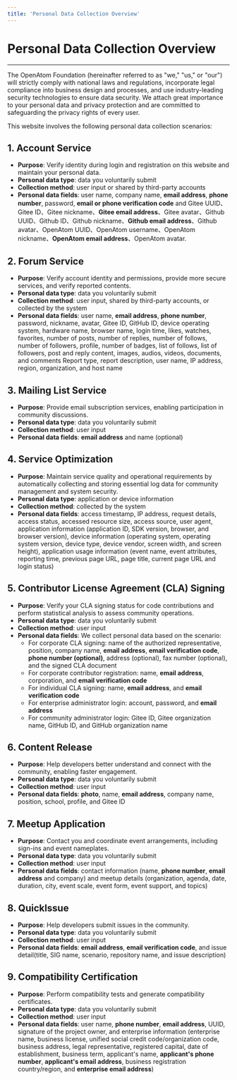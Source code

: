 ```yaml
---
title: 'Personal Data Collection Overview'
---
```


<div class='markdown markdown-statement'>

# Personal Data Collection Overview

<hr/>

The OpenAtom Foundation (hereinafter referred to as "we," "us," or "our") will strictly comply with national laws and regulations, incorporate legal compliance into business design and processes, and use industry-leading security technologies to ensure data security. We attach great importance to your personal data and privacy protection and are committed to safeguarding the privacy rights of every user.

This website involves the following personal data collection scenarios:

## 1. Account Service

- **Purpose**: Verify identity during login and registration on this website and maintain your personal data.
- **Personal data type**: data you voluntarily submit
- **Collection method**: user input or shared by third-party accounts
- **Personal data fields**: user name, company name, **email address**, **phone number**, password, **email or phone verification code** and Gitee UUID、Gitee ID、Gitee nickname、**Gitee email address**、Gitee avatar、Github UUID、Github ID、Github nickname、**Github email address**、Github avatar、OpenAtom UUID、OpenAtom username、OpenAtom nickname、**OpenAtom email address**、OpenAtom avatar.

## 2. Forum Service

- **Purpose**: Verify account identity and permissions, provide more secure services, and verify reported contents.
- **Personal data type**: data you voluntarily submit
- **Collection method**: user input, shared by third-party accounts, or collected by the system
- **Personal data fields**: user name, **email address**, **phone number**, password, nickname, avatar, Gitee ID, GitHub ID, device operating system, hardware name, browser name, login time, likes, watches, favorites, number of posts, number of replies, number of follows, number of followers, profile, number of badges, list of follows, list of followers, post and reply content, images, audios, videos, documents, and comments
Report type, report description, user name, IP address, region, organization, and host name

## 3. Mailing List Service

- **Purpose**: Provide email subscription services, enabling participation in community discussions.
- **Personal data type**: data you voluntarily submit
- **Collection method**: user input
- **Personal data fields**: **email address** and name (optional)

## 4. Service Optimization

- **Purpose**: Maintain service quality and operational requirements by automatically collecting and storing essential log data for community management and system security.
- **Personal data type**: application or device information
- **Collection method**: collected by the system
- **Personal data fields**: access timestamp, IP address, request details, access status, accessed resource size, access source, user agent, application information (application ID, SDK version, browser, and browser version), device information (operating system, operating system version, device type, device vendor, screen width, and screen height), application usage information (event name, event attributes, reporting time, previous page URL, page title, current page URL and login status)

## 5. Contributor License Agreement (CLA) Signing

- **Purpose**: Verify your CLA signing status for code contributions and perform statistical analysis to assess community operations.
- **Personal data type**: data you voluntarily submit
- **Collection method**: user input
- **Personal data fields**: We collect personal data based on the scenario:
  - For corporate CLA signing: name of the authorized representative, position, company name, **email address**, **email verification code**, **phone number (optional)**, address (optional), fax number (optional), and the signed CLA document
  - For corporate contributor registration: name, **email address**, corporation, and **email verification code**
  - For individual CLA signing: name, **email address**, and **email verification code**
  - For enterprise administrator login: account, password, and **email address**
  - For community administrator login: Gitee ID, Gitee organization name, GitHub ID, and GitHub organization name

## 6. Content Release

- **Purpose**: Help developers better understand and connect with the community, enabling faster engagement.
- **Personal data type**: data you voluntarily submit
- **Collection method**: user input
- **Personal data fields**: **photo**, name, **email address**, company name, position, school, profile, and Gitee ID

## 7. Meetup Application

- **Purpose**: Contact you and coordinate event arrangements, including sign-ins and event nameplates.
- **Personal data type**: data you voluntarily submit
- **Collection method**: user input
- **Personal data fields**: contact information (name, **phone number**, **email address** and company) and meetup details (organization, agenda, date, duration, city, event scale, event form, event support, and topics)

## 8. QuickIssue

- **Purpose**: Help developers submit issues in the community.
- **Personal data type**: data you voluntarily submit
- **Collection method**: user input
- **Personal data fields**: **email address**, **email verification code**, and issue detail(title, SIG name, scenario, repository name, and issue description)

## 9. Compatibility Certification

- **Purpose**: Perform compatibility tests and generate compatibility certificates.
- **Personal data type**: data you voluntarily submit
- **Collection method**: user input
- **Personal data fields**: user name, **phone number**, **email address**, UUID, signature of the project owner, and enterprise information (enterprise name, business license, unified social credit code/organization code, business address, legal representative, registered capital, date of establishment, business term, applicant's name, **applicant's phone number**, **applicant's email address**, business registration country/region, and **enterprise email address**)

</div>
